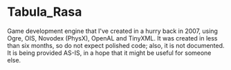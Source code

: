 Tabula_Rasa
===========

Game development engine that I&#39;ve created in a hurry back in 2007, using Ogre, OIS, Novodex (PhysX), OpenAL and TinyXML. It was created in less than six months, so do not expect polished code; also, it is not documented. It is being provided AS-IS, in a hope that it might be useful for someone else.